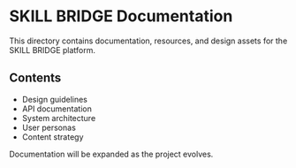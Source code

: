 # SKILL BRIDGE Documentation

This directory contains documentation, resources, and design assets for the SKILL BRIDGE platform.

## Contents

- Design guidelines
- API documentation
- System architecture
- User personas
- Content strategy

Documentation will be expanded as the project evolves.